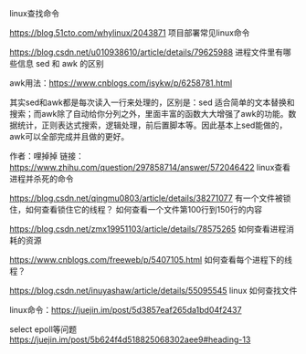 linux查找命令

https://blog.51cto.com/whylinux/2043871
项目部署常见linux命令

https://blog.csdn.net/u010938610/article/details/79625988
进程文件里有哪些信息
sed 和 awk 的区别

awk用法：https://www.cnblogs.com/isykw/p/6258781.html

其实sed和awk都是每次读入一行来处理的，区别是：sed 适合简单的文本替换和搜索；而awk除了自动给你分列之外，里面丰富的函数大大增强了awk的功能。数据统计，正则表达式搜索，逻辑处理，前后置脚本等。因此基本上sed能做的，awk可以全部完成并且做的更好。

作者：哩掉掉 链接：https://www.zhihu.com/question/297858714/answer/572046422
linux查看进程并杀死的命令

https://blog.csdn.net/qingmu0803/article/details/38271077
有一个文件被锁住，如何查看锁住它的线程？
如何查看一个文件第100行到150行的内容

https://blog.csdn.net/zmx19951103/article/details/78575265
如何查看进程消耗的资源

https://www.cnblogs.com/freeweb/p/5407105.html
如何查看每个进程下的线程？

https://blog.csdn.net/inuyashaw/article/details/55095545
linux 如何查找文件

linux命令：https://juejin.im/post/5d3857eaf265da1bd04f2437

select epoll等问题
https://juejin.im/post/5b624f4d518825068302aee9#heading-13